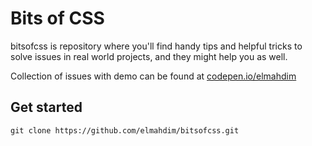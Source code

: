 # Bits of CSS

bitsofcss is repository where you'll find handy tips and helpful tricks to solve issues in real world projects, and they might help you as well.

Collection of issues with demo can be found at [codepen.io/elmahdim](http://codepen.io/collection/XWGrNJ/)

## Get started

```
git clone https://github.com/elmahdim/bitsofcss.git
```
